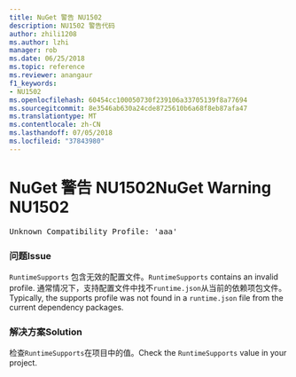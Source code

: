 ```yaml
---
title: NuGet 警告 NU1502
description: NU1502 警告代码
author: zhili1208
ms.author: lzhi
manager: rob
ms.date: 06/25/2018
ms.topic: reference
ms.reviewer: anangaur
f1_keywords:
- NU1502
ms.openlocfilehash: 60454cc100050730f239106a33705139f8a77694
ms.sourcegitcommit: 8e3546ab630a24cde8725610b6a68f8eb87afa47
ms.translationtype: MT
ms.contentlocale: zh-CN
ms.lasthandoff: 07/05/2018
ms.locfileid: "37843980"
---
```

# <a name="nuget-warning-nu1502"></a><span data-ttu-id="9c8a3-103">NuGet 警告 NU1502</span><span class="sxs-lookup"><span data-stu-id="9c8a3-103">NuGet Warning NU1502</span></span>

<pre>Unknown Compatibility Profile: 'aaa'</pre>

### <a name="issue"></a><span data-ttu-id="9c8a3-104">问题</span><span class="sxs-lookup"><span data-stu-id="9c8a3-104">Issue</span></span>
<span data-ttu-id="9c8a3-105">`RuntimeSupports` 包含无效的配置文件。</span><span class="sxs-lookup"><span data-stu-id="9c8a3-105">`RuntimeSupports` contains an invalid profile.</span></span> <span data-ttu-id="9c8a3-106">通常情况下，支持配置文件中找不`runtime.json`从当前的依赖项包文件。</span><span class="sxs-lookup"><span data-stu-id="9c8a3-106">Typically, the supports profile was not found in a `runtime.json` file from the current dependency packages.</span></span>

### <a name="solution"></a><span data-ttu-id="9c8a3-107">解决方案</span><span class="sxs-lookup"><span data-stu-id="9c8a3-107">Solution</span></span>
<span data-ttu-id="9c8a3-108">检查`RuntimeSupports`在项目中的值。</span><span class="sxs-lookup"><span data-stu-id="9c8a3-108">Check the `RuntimeSupports` value in your project.</span></span>
